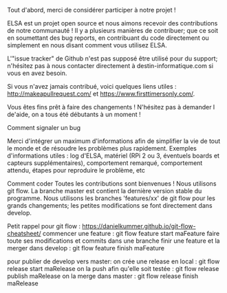 
Tout d'abord, merci de considérer participer à notre projet !

ELSA est un projet open source et nous aimons recevoir des contributions de notre communauté ! Il y a plusieurs manières de contribuer; que ce soit en soumettant des bug reports, en contribuant du code directement ou simplement en nous disant comment vous utilisez ELSA.

L'"issue tracker" de Github n'est pas supposé être utilisé pour du support; n'hésitez pas à nous contacter directement à destin-informatique.com si vous en avez besoin.

Si vous n'avez jamais contribué, voici quelques liens utiles : http://makeapullrequest.com/ et https://www.firsttimersonly.com/.

Vous êtes fins prêt à faire des changements ! N'hésitez pas à demander l de'aide, on a tous été débutants à un moment !


Comment signaler un bug

Merci d'intégrer un maximum d'informations afin de simplifier la vie de tout le monde et de résoudre les problèmes plus rapidement.
Exemples d'informations utiles : log d'ELSA, matériel (RPi 2 ou 3, éventuels boards et capteurs supplémentaires), comportement remarqué, comportement attendu, étapes pour reproduire le problème, etc


Comment coder
Toutes les contributions sont bienvenues ! Nous utilisons git flow. La branche master est contient la dernière version stable du programme. Nous utilisons les branches 'features/xx' de git flow pour les grands changements; les petites modifications se font directement dans develop.

Petit rappel pour git flow :
https://danielkummer.github.io/git-flow-cheatsheet/
commencer une feature : git flow feature start maFeature
faire toute ses modifications et commits dans une branche
finir une feature et la merger dans develop : git flow feature finish maFeature

pour publier de develop vers master:
on crée une release en local : git flow release start maRelease
on la push afin qu'elle soit testée : git flow release publish maRelease
on la merge dans master : git flow release finish maRelease
